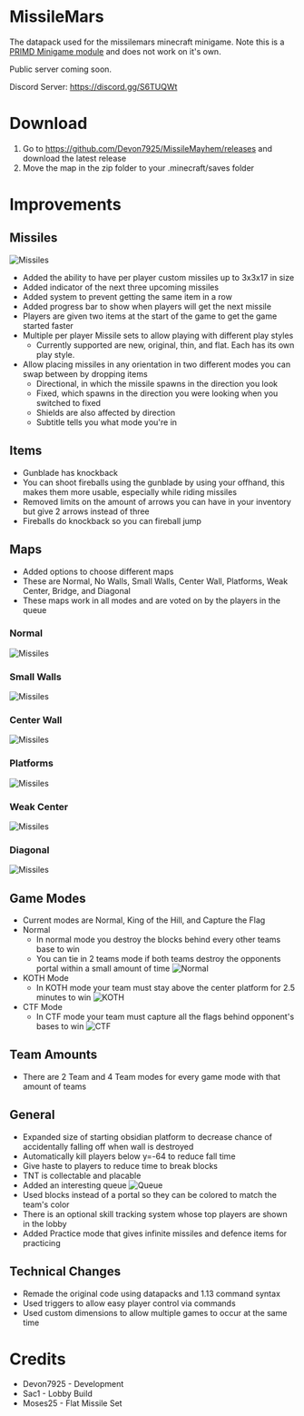 # MissileMars
The datapack used for the missilemars minecraft minigame. Note this is a [PRIMD Minigame module](https://github.com/primd-os/Hub) and does not work on it's own.

Public server coming soon.

Discord Server: https://discord.gg/S6TUQWt

# Download
1. Go to https://github.com/Devon7925/MissileMayhem/releases and download the latest release
2. Move the map in the zip folder to your .minecraft/saves folder

# Improvements
## Missiles
![Missiles](images/missiles.png)
* Added the ability to have per player custom missiles up to 3x3x17 in size
* Added indicator of the next three upcoming missiles
* Added system to prevent getting the same item in a row
* Added progress bar to show when players will get the next missile
* Players are given two items at the start of the game to get the game started faster
* Multiple per player Missile sets to allow playing with different play styles
    * Currently supported are new, original, thin, and flat. Each has its own play style. 
* Allow placing missiles in any orientation in two different modes you can swap between by dropping items
    * Directional, in which the missile spawns in the direction you look
    * Fixed, which spawns in the direction you were looking when you switched to fixed
    * Shields are also affected by direction
    * Subtitle tells you what mode you're in

## Items
* Gunblade has knockback
* You can shoot fireballs using the gunblade by using your offhand, this makes them more usable, especially while riding missiles
* Removed limits on the amount of arrows you can have in your inventory but give 2 arrows instead of three
* Fireballs do knockback so you can fireball jump

## Maps
* Added options to choose different maps
* These are Normal, No Walls, Small Walls, Center Wall, Platforms, Weak Center, Bridge, and Diagonal
* These maps work in all modes and are voted on by the players in the queue
### Normal
![Missiles](images/maps/normal.png)
### Small Walls
![Missiles](images/maps/small.png)
### Center Wall
![Missiles](images/maps/center_wall.png)
### Platforms
![Missiles](images/maps/platforms.png)
### Weak Center
![Missiles](images/maps/weak_center.png)
### Diagonal
![Missiles](images/maps/diagonal.png)

## Game Modes
* Current modes are Normal, King of the Hill, and Capture the Flag
* Normal
    * In normal mode you destroy the blocks behind every other teams base to win
    * You can tie in 2 teams mode if both teams destroy the opponents portal within a small amount of time
![Normal](images/game_modes/normal.png)
* KOTH Mode
    * In KOTH mode your team must stay above the center platform for 2.5 minutes to win
![KOTH](images/game_modes/KOTH.png)
* CTF Mode
    * In CTF mode your team must capture all the flags behind opponent's bases to win
![CTF](images/game_modes/CTF.png)

## Team Amounts
* There are 2 Team and 4 Team modes for every game mode with that amount of teams

## General
* Expanded size of starting obsidian platform to decrease chance of accidentally falling off when wall is destroyed
* Automatically kill players below y=-64 to reduce fall time
* Give haste to players to reduce time to break blocks
* TNT is collectable and placable
* Added an interesting queue
![Queue](images/queue.png)
* Used blocks instead of a portal so they can be colored to match the team's color
* There is an optional skill tracking system whose top players are shown in the lobby
* Added Practice mode that gives infinite missiles and defence items for practicing

## Technical Changes
* Remade the original code using datapacks and 1.13 command syntax
* Used triggers to allow easy player control via commands
* Used custom dimensions to allow multiple games to occur at the same time

# Credits
* Devon7925 - Development
* Sac1 - Lobby Build
* Moses25 - Flat Missile Set